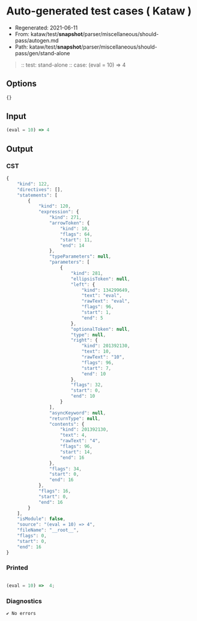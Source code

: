# Auto-generated test cases ( Kataw )
- Regenerated: 2021-06-11
- From: kataw/test/__snapshot__/parser/miscellaneous/should-pass/autogen.md
- Path: kataw/test/__snapshot__/parser/miscellaneous/should-pass/gen/stand-alone
> :: test: stand-alone
> :: case: (eval = 10) => 4
## Options

`````js
{}
`````
## Input

`````js
(eval = 10) => 4
`````
## Output

### CST

```javascript
{
    "kind": 122,
    "directives": [],
    "statements": [
        {
            "kind": 120,
            "expression": {
                "kind": 271,
                "arrowToken": {
                    "kind": 10,
                    "flags": 64,
                    "start": 11,
                    "end": 14
                },
                "typeParameters": null,
                "parameters": [
                    {
                        "kind": 281,
                        "ellipsisToken": null,
                        "left": {
                            "kind": 134299649,
                            "text": "eval",
                            "rawText": "eval",
                            "flags": 96,
                            "start": 1,
                            "end": 5
                        },
                        "optionalToken": null,
                        "type": null,
                        "right": {
                            "kind": 201392130,
                            "text": 10,
                            "rawText": "10",
                            "flags": 96,
                            "start": 7,
                            "end": 10
                        },
                        "flags": 32,
                        "start": 0,
                        "end": 10
                    }
                ],
                "asyncKeyword": null,
                "returnType": null,
                "contents": {
                    "kind": 201392130,
                    "text": 4,
                    "rawText": "4",
                    "flags": 96,
                    "start": 14,
                    "end": 16
                },
                "flags": 34,
                "start": 0,
                "end": 16
            },
            "flags": 16,
            "start": 0,
            "end": 16
        }
    ],
    "isModule": false,
    "source": "(eval = 10) => 4",
    "fileName": "__root__",
    "flags": 0,
    "start": 0,
    "end": 16
}
```

### Printed

```javascript

(eval = 10) =>  4;
```

### Diagnostics

```javascript
✔ No errors
```

